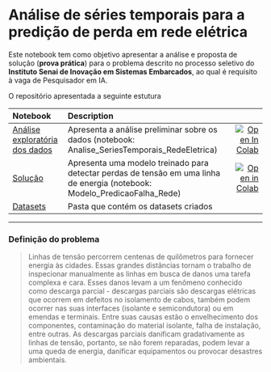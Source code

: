 # Análise de séries temporais para a predição de perda em rede elétrica

Este notebook tem como objetivo apresentar a análise e proposta de solução (**prova prática**) para o problema descrito no processo seletivo do **Instituto Senai de Inovação em Sistemas Embarcados**, ao qual é requisito à vaga de Pesquisador em IA.

O repositório apresentada a seguinte estutura

| Notebook     |      Description      |   |
|:----------|:-------------|------:|
| [Análise exploratória dos dados](https://github.com/fabiobif/VoltageLoss/blob/main/Analise_SeriesTemporais_RedeEletrica.ipynb)  | Apresenta a análise preliminar sobre os dados (notebook: Analise_SeriesTemporais_RedeEletrica)  |[![Open In Colab](https://colab.research.google.com/assets/colab-badge.svg)](https://colab.research.google.com/github/fabiobif/VoltageLoss/blob/main/Analise_SeriesTemporais_RedeEletrica.ipynb) |
| [Solução](https://github.com/fabiobif/VoltageLoss/blob/main/Modelo_PredicaoPerda_Tensao2.ipynb) | Apresenta uma modelo treinado para detectar perdas de tensão em uma linha de energia (notebook: Modelo_PredicaoFalha_Rede) | [![Open in Colab](https://colab.research.google.com/assets/colab-badge.svg)](https://colab.research.google.com/github/fabiobif/VoltageLoss/blob/main/Modelo_PredicaoPerda_Tensao2.ipynb)|
| [Datasets](https://github.com/fabiobif/VoltageLoss/tree/main/datasets) | Pasta que contém os datasets criados |  |

---
### Definição do problema
> Linhas de tensão percorrem centenas de quilômetros para fornecer energia às cidades. Essas grandes distâncias tornam o trabalho de inspecionar manualmente as linhas em busca de danos uma tarefa complexa e cara. Esses danos levam a um fenômeno conhecido como descarga parcial - descargas parciais são descargas elétricas que ocorrem em defeitos no isolamento de cabos, também podem ocorrer nas suas interfaces (isolante e semicondutora) ou em emendas e terminais. Entre suas causas estão o envelhecimento dos componentes, contaminação do material isolante, falha de instalação, entre outras. As descargas parciais danificam gradativamente as linhas de tensão, portanto, se não forem reparadas, podem levar a uma queda de energia, danificar equipamentos ou provocar desastres ambientais.
